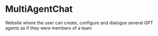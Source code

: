 # MultiAgentChat
Website where the user can create, configure and dialogue several GPT agents as if they were members of a team
